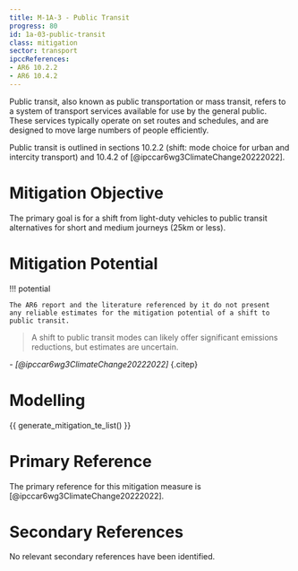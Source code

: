```yaml
---
title: M-1A-3 - Public Transit
progress: 80
id: 1a-03-public-transit
class: mitigation
sector: transport
ipccReferences:
- AR6 10.2.2
- AR6 10.4.2
---
```


Public transit, also known as public transportation or mass transit, refers to a system of transport services available for use by the general public. These services typically operate on set routes and schedules, and are designed to move large numbers of people efficiently.

Public transit is outlined in sections 10.2.2 (shift: mode choice for urban and intercity transport) and 10.4.2 of [@ipccar6wg3ClimateChange20222022].


# Mitigation Objective

The primary goal is for a shift from light-duty vehicles to public transit alternatives for short and medium journeys (25km or less).

# Mitigation Potential




!!! potential

    The AR6 report and the literature referenced by it do not present 
    any reliable estimates for the mitigation potential of a shift to 
    public transit.



>A shift to public transit modes can likely offer significant emissions reductions, but estimates are uncertain.

<cite>- [@ipccar6wg3ClimateChange20222022]</cite>
{.citep}

# Modelling

{{ generate_mitigation_te_list() }}


# Primary Reference

The primary reference for this mitigation measure is [@ipccar6wg3ClimateChange20222022].

# Secondary References

No relevant secondary references have been identified.


